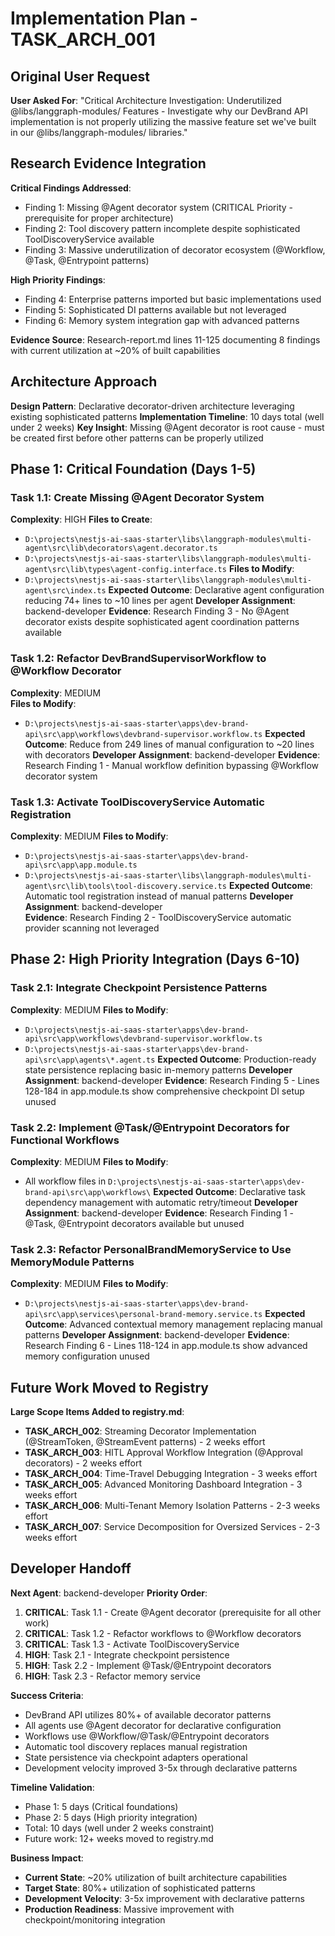 # Implementation Plan - TASK_ARCH_001

## Original User Request

**User Asked For**: "Critical Architecture Investigation: Underutilized @libs/langgraph-modules/ Features - Investigate why our DevBrand API implementation is not properly utilizing the massive feature set we've built in our @libs/langgraph-modules/ libraries."

## Research Evidence Integration

**Critical Findings Addressed**:

- Finding 1: Missing @Agent decorator system (CRITICAL Priority - prerequisite for proper architecture)
- Finding 2: Tool discovery pattern incomplete despite sophisticated ToolDiscoveryService available
- Finding 3: Massive underutilization of decorator ecosystem (@Workflow, @Task, @Entrypoint patterns)

**High Priority Findings**:

- Finding 4: Enterprise patterns imported but basic implementations used
- Finding 5: Sophisticated DI patterns available but not leveraged
- Finding 6: Memory system integration gap with advanced patterns

**Evidence Source**: Research-report.md lines 11-125 documenting 8 findings with current utilization at ~20% of built capabilities

## Architecture Approach

**Design Pattern**: Declarative decorator-driven architecture leveraging existing sophisticated patterns
**Implementation Timeline**: 10 days total (well under 2 weeks)
**Key Insight**: Missing @Agent decorator is root cause - must be created first before other patterns can be properly utilized

## Phase 1: Critical Foundation (Days 1-5)

### Task 1.1: Create Missing @Agent Decorator System

**Complexity**: HIGH
**Files to Create**:

- `D:\projects\nestjs-ai-saas-starter\libs\langgraph-modules\multi-agent\src\lib\decorators\agent.decorator.ts`
- `D:\projects\nestjs-ai-saas-starter\libs\langgraph-modules\multi-agent\src\lib\types\agent-config.interface.ts`
  **Files to Modify**:
- `D:\projects\nestjs-ai-saas-starter\libs\langgraph-modules\multi-agent\src\index.ts`
  **Expected Outcome**: Declarative agent configuration reducing 74+ lines to ~10 lines per agent
  **Developer Assignment**: backend-developer
  **Evidence**: Research Finding 3 - No @Agent decorator exists despite sophisticated agent coordination patterns available

### Task 1.2: Refactor DevBrandSupervisorWorkflow to @Workflow Decorator

**Complexity**: MEDIUM  
**Files to Modify**:

- `D:\projects\nestjs-ai-saas-starter\apps\dev-brand-api\src\app\workflows\devbrand-supervisor.workflow.ts`
  **Expected Outcome**: Reduce from 249 lines of manual configuration to ~20 lines with decorators
  **Developer Assignment**: backend-developer
  **Evidence**: Research Finding 1 - Manual workflow definition bypassing @Workflow decorator system

### Task 1.3: Activate ToolDiscoveryService Automatic Registration

**Complexity**: MEDIUM
**Files to Modify**:

- `D:\projects\nestjs-ai-saas-starter\apps\dev-brand-api\src\app\app.module.ts`
- `D:\projects\nestjs-ai-saas-starter\libs\langgraph-modules\multi-agent\src\lib\tools\tool-discovery.service.ts`
  **Expected Outcome**: Automatic tool registration instead of manual patterns
  **Developer Assignment**: backend-developer  
  **Evidence**: Research Finding 2 - ToolDiscoveryService automatic provider scanning not leveraged

## Phase 2: High Priority Integration (Days 6-10)

### Task 2.1: Integrate Checkpoint Persistence Patterns

**Complexity**: MEDIUM
**Files to Modify**:

- `D:\projects\nestjs-ai-saas-starter\apps\dev-brand-api\src\app\workflows\devbrand-supervisor.workflow.ts`
- `D:\projects\nestjs-ai-saas-starter\apps\dev-brand-api\src\app\agents\*.agent.ts`
  **Expected Outcome**: Production-ready state persistence replacing basic in-memory patterns
  **Developer Assignment**: backend-developer
  **Evidence**: Research Finding 5 - Lines 128-184 in app.module.ts show comprehensive checkpoint DI setup unused

### Task 2.2: Implement @Task/@Entrypoint Decorators for Functional Workflows

**Complexity**: MEDIUM
**Files to Modify**:

- All workflow files in `D:\projects\nestjs-ai-saas-starter\apps\dev-brand-api\src\app\workflows\`
  **Expected Outcome**: Declarative task dependency management with automatic retry/timeout
  **Developer Assignment**: backend-developer
  **Evidence**: Research Finding 1 - @Task, @Entrypoint decorators available but unused

### Task 2.3: Refactor PersonalBrandMemoryService to Use MemoryModule Patterns

**Complexity**: MEDIUM
**Files to Modify**:

- `D:\projects\nestjs-ai-saas-starter\apps\dev-brand-api\src\app\services\personal-brand-memory.service.ts`
  **Expected Outcome**: Advanced contextual memory management replacing manual patterns
  **Developer Assignment**: backend-developer
  **Evidence**: Research Finding 6 - Lines 118-124 in app.module.ts show advanced memory configuration unused

## Future Work Moved to Registry

**Large Scope Items Added to registry.md**:

- **TASK_ARCH_002**: Streaming Decorator Implementation (@StreamToken, @StreamEvent patterns) - 2 weeks effort
- **TASK_ARCH_003**: HITL Approval Workflow Integration (@Approval decorators) - 2 weeks effort
- **TASK_ARCH_004**: Time-Travel Debugging Integration - 3 weeks effort
- **TASK_ARCH_005**: Advanced Monitoring Dashboard Integration - 3 weeks effort
- **TASK_ARCH_006**: Multi-Tenant Memory Isolation Patterns - 2-3 weeks effort
- **TASK_ARCH_007**: Service Decomposition for Oversized Services - 2-3 weeks effort

## Developer Handoff

**Next Agent**: backend-developer
**Priority Order**:

1. **CRITICAL**: Task 1.1 - Create @Agent decorator (prerequisite for all other work)
2. **CRITICAL**: Task 1.2 - Refactor workflows to @Workflow decorators
3. **CRITICAL**: Task 1.3 - Activate ToolDiscoveryService
4. **HIGH**: Task 2.1 - Integrate checkpoint persistence
5. **HIGH**: Task 2.2 - Implement @Task/@Entrypoint decorators
6. **HIGH**: Task 2.3 - Refactor memory service

**Success Criteria**:

- DevBrand API utilizes 80%+ of available decorator patterns
- All agents use @Agent decorator for declarative configuration
- Workflows use @Workflow/@Task/@Entrypoint decorators
- Automatic tool discovery replaces manual registration
- State persistence via checkpoint adapters operational
- Development velocity improved 3-5x through declarative patterns

**Timeline Validation**:

- Phase 1: 5 days (Critical foundations)
- Phase 2: 5 days (High priority integration)
- Total: 10 days (well under 2 weeks constraint)
- Future work: 12+ weeks moved to registry.md

**Business Impact**:

- **Current State**: ~20% utilization of built architecture capabilities
- **Target State**: 80%+ utilization of sophisticated patterns
- **Development Velocity**: 3-5x improvement with declarative patterns
- **Production Readiness**: Massive improvement with checkpoint/monitoring integration
